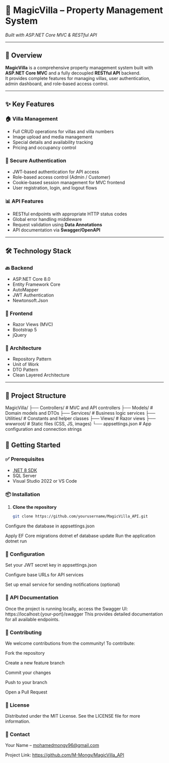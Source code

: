
# 🏡 MagicVilla – Property Management System  
*Built with ASP.NET Core MVC & RESTful API*


---

## 🌟 Overview  
**MagicVilla** is a comprehensive property management system built with **ASP.NET Core MVC** and a fully decoupled **RESTful API** backend.  
It provides complete features for managing villas, user authentication, admin dashboard, and role-based access control.

---

## ✨ Key Features  

### 🏠 Villa Management  
- Full CRUD operations for villas and villa numbers  
- Image upload and media management  
- Special details and availability tracking  
- Pricing and occupancy control  

### 🔐 Secure Authentication  
- JWT-based authentication for API access  
- Role-based access control (Admin / Customer)  
- Cookie-based session management for MVC frontend  
- User registration, login, and logout flows  

### 📊 API Features  
- RESTful endpoints with appropriate HTTP status codes  
- Global error handling middleware  
- Request validation using **Data Annotations**  
- API documentation via **Swagger/OpenAPI**

---

## 🛠️ Technology Stack  

### 🔙 Backend  
- ASP.NET Core 8.0  
- Entity Framework Core  
- AutoMapper  
- JWT Authentication  
- Newtonsoft.Json  

### 🎨 Frontend  
- Razor Views (MVC)  
- Bootstrap 5  
- jQuery  

### 🧱 Architecture  
- Repository Pattern  
- Unit of Work  
- DTO Pattern  
- Clean Layered Architecture  

---

## 📂 Project Structure  

MagicVilla/
├── Controllers/ # MVC and API controllers
├── Models/ # Domain models and DTOs
├── Services/ # Business logic services
├── Utilities/ # Constants and helper classes
├── Views/ # Razor views
├── wwwroot/ # Static files (CSS, JS, images)
└── appsettings.json # App configuration and connection strings

## 🚀 Getting Started  

### ✅ Prerequisites  
- [.NET 8 SDK](https://dotnet.microsoft.com/download/dotnet/8.0)  
- SQL Server  
- Visual Studio 2022 or VS Code  

### 📦 Installation  

1. **Clone the repository**  
   ```bash
   git clone https://github.com/yourusername/MagicVilla_API.git
Configure the database in appsettings.json

Apply EF Core migrations
dotnet ef database update
Run the application
dotnet run
### 🔧 Configuration
Set your JWT secret key in appsettings.json

Configure base URLs for API services

Set up email service for sending notifications (optional)

### 📘 API Documentation
Once the project is running locally, access the Swagger UI:
https://localhost:{your-port}/swagger
This provides detailed documentation for all available endpoints.

### 🤝 Contributing
We welcome contributions from the community! To contribute:

Fork the repository

Create a new feature branch

Commit your changes

Push to your branch

Open a Pull Request

### 📄 License
Distributed under the MIT License.
See the LICENSE file for more information.

### 📧 Contact
Your Name – mohamedmongy96@gmail.com

Project Link: https://github.com/M-Mongy/MagicVilla_API

